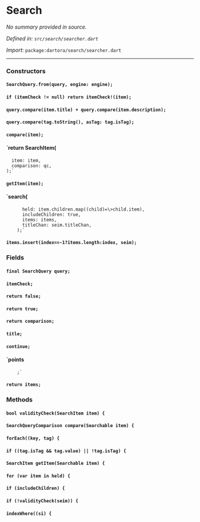 # Search

_No summary provided in source._

_Defined in: `src/search/searcher.dart`_

_Import_: `package:dartora/search/searcher.dart`

---

### Constructors

#### `SearchQuery.from(query, engine: engine);`



#### `if (itemCheck != null) return itemCheck!(item);`



#### `query.compare(item.title) + query.compare(item.description);`



#### `query.compare(tag.toString(), asTag: tag.isTag);`



#### `compare(item);`



#### `return SearchItem(
      item: item,
      comparison: qc,
    );`



#### `getItem(item);`



#### `search(
          held: item.children.map((child)=\>child.item),
          includeChildren: true,
          items: items,
          titleChan: seim.titleChan,
        );`



#### `items.insert(index==-1?items.length:index, seim);`



### Fields

#### `final SearchQuery query;`



#### `itemCheck;`



#### `return false;`



#### `return true;`



#### `return comparison;`



#### `title;`



#### `continue;`



#### `points
        ;`



#### `return items;`





### Methods

#### `bool validityCheck(SearchItem item) {`



#### `SearchQueryComparison compare(Searchable item) {`



#### `forEach((key, tag) {`



#### `if ((tag.isTag && tag.value) || !tag.isTag) {`



#### `SearchItem getItem(Searchable item) {`



#### `for (var item in held) {`



#### `if (includeChildren) {`



#### `if (!validityCheck(seim)) {`



#### `indexWhere((si) {`


